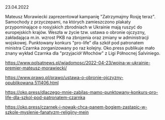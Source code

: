 23.04.2022

Mateusz Morawiecki zaprezentował kampanię "Zatrzymajmy Rosję teraz". Samochody z przyczepami, na których zamieszczono plakaty przypominające o rosyjskich zbrodniach w Ukrainie mają ruszyć do europejskich krajów. Weszła w życie tzw. ustawa o obronie ojczyzny, zakładająca m.in. wzrost PKB na zbrojenia oraz zmiany w administracji wojskowej. Punktowany konkurs "pro-life" dla szkół pod patronatem ministra Czarnka zorganizowany po raz kolejny. Oko.press publikuje mało znany wykład Czarnka dla "przyjaciół Włochów" z Ligi Północnej Salviniego.

https://www.polsatnews.pl/wiadomosc/2022-04-23/wojna-w-ukrainie-premier-mateusz-morawiecki/

https://www.prawo.pl/prawo/ustawa-o-obronie-ojczyzny-opublikowana,511406.html

https://oko.press/dlaczego-mnie-zabilas-mamo-punktowany-konkurs-pro-life-dla-szkol-pod-patronatem-czarnka

https://oko.press/czarnek-i-nowak-chca-panem-bogiem-zastapic-w-szkole-myslenie-fanatyzm-religijny-mein